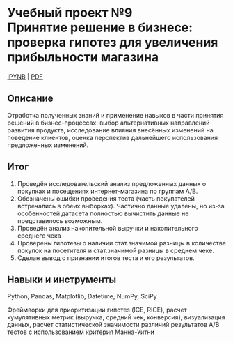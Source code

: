 # Учебный проект №9<BR>Принятие решение в бизнесе: проверка гипотез для увеличения прибыльности магазина

[IPYNB](https://github.com/AlievRust/Portfolio/blob/main/%D0%AF%D0%9F.%20%D0%9F%D1%80%D0%BE%D0%B5%D0%BA%D1%82%2009.%20%D0%9F%D1%80%D0%BE%D0%B2%D0%B5%D1%80%D0%BA%D0%B0%20%D0%B3%D0%B8%D0%BF%D0%BE%D1%82%D0%B5%D0%B7%20%D0%B4%D0%BB%D1%8F%20%D1%83%D0%B2%D0%B5%D0%BB%D0%B8%D1%87%D0%B5%D0%BD%D0%B8%D1%8F%20%D0%B2%D1%8B%D1%80%D1%83%D1%87%D0%BA%D0%B8%20%D1%84%D0%B8%D1%80%D0%BC%D1%8B.%20%D0%90%D0%BD%D0%B0%D0%BB%D0%B8%D0%B7%20AB-%D1%82%D0%B5%D1%81%D1%82%D0%B0/project9_hipothesis_ABtest.ipynb) | [PDF](https://github.com/AlievRust/Portfolio/blob/main/%D0%AF%D0%9F.%20%D0%9F%D1%80%D0%BE%D0%B5%D0%BA%D1%82%2009.%20%D0%9F%D1%80%D0%BE%D0%B2%D0%B5%D1%80%D0%BA%D0%B0%20%D0%B3%D0%B8%D0%BF%D0%BE%D1%82%D0%B5%D0%B7%20%D0%B4%D0%BB%D1%8F%20%D1%83%D0%B2%D0%B5%D0%BB%D0%B8%D1%87%D0%B5%D0%BD%D0%B8%D1%8F%20%D0%B2%D1%8B%D1%80%D1%83%D1%87%D0%BA%D0%B8%20%D1%84%D0%B8%D1%80%D0%BC%D1%8B.%20%D0%90%D0%BD%D0%B0%D0%BB%D0%B8%D0%B7%20AB-%D1%82%D0%B5%D1%81%D1%82%D0%B0/project9_hipothesis_ABtest.pdf)

## Описание  

Отработка полученных знаний и применение навыков в части принятия решений в бизнес-процессах: выбор альтернативных направлений развития продукта, исследование влияния внесённых изменений на поведение клиентов, оценка перспектив дальнейшего использования предложенных изменений.


## Итог  

1. Проведён  исследовательский анализ предложенных данных о покупках и посещениях интернет-магазина по группам А/В.
2. Обозначены ошибки проведения теста (часть покупателей встречались в обеих выборках). Частично данные удалены, но из-за особенностей датасета полностью вычистить данные не представилось возможным.
3. Проведён анализ накопительной выручки и накопительного среднего чека
4. Проверены гипотезы о наличии стат.значимой разницы в количестве покупок на посетителя и стат.значимой разницы в среднем чеке.
5. Сделан вывод о признании итогов теста и его результатов.


## Навыки и инструменты  

Python, Pandas, Matplotlib, Datetime, NumPy, SciPy

Фреймворки для приоритизации гипотез (ICE, RICE), расчет кумулятивных метрик (выручка, средний чек, конверсия), визуализация данных, расчет статистической значимости различий результатов А/В тестов с использованием критерия Манна-Уитни
